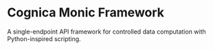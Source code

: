 # Cognica Monic Framework

A single-endpoint API framework for controlled data computation with Python-inspired scripting.
